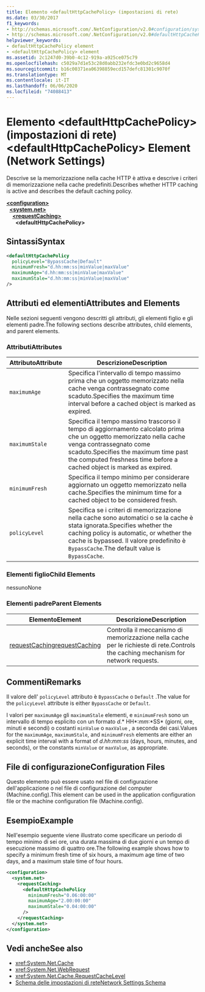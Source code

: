 ```yaml
---
title: Elemento <defaultHttpCachePolicy> (impostazioni di rete)
ms.date: 03/30/2017
f1_keywords:
- http://schemas.microsoft.com/.NetConfiguration/v2.0#configuration/system.net/requestCaching/defaultHttpCachePolicy
- http://schemas.microsoft.com/.NetConfiguration/v2.0#defaultHttpCachePolicy
helpviewer_keywords:
- defaultHttpCachePolicy element
- <defaultHttpCachePolicy> element
ms.assetid: 2c1247d0-39b0-4c12-919a-a925ce075c79
ms.openlocfilehash: c5029a7d1e53c28d0abb232efdc3e0bd2c9658d4
ms.sourcegitcommit: b16c00371ea06398859ecd157defc81301c9070f
ms.translationtype: MT
ms.contentlocale: it-IT
ms.lasthandoff: 06/06/2020
ms.locfileid: "74088413"
---
```

# <a name="defaulthttpcachepolicy-element-network-settings"></a><span data-ttu-id="7818c-102">Elemento \<defaultHttpCachePolicy> (impostazioni di rete)</span><span class="sxs-lookup"><span data-stu-id="7818c-102">\<defaultHttpCachePolicy> Element (Network Settings)</span></span>
<span data-ttu-id="7818c-103">Descrive se la memorizzazione nella cache HTTP è attiva e descrive i criteri di memorizzazione nella cache predefiniti.</span><span class="sxs-lookup"><span data-stu-id="7818c-103">Describes whether HTTP caching is active and describes the default caching policy.</span></span>  

[**\<configuration>**](../configuration-element.md)\
&nbsp;&nbsp;[**\<system.net>**](system-net-element-network-settings.md)\
&nbsp;&nbsp;&nbsp;&nbsp;[**\<requestCaching>**](requestcaching-element-network-settings.md)\
&nbsp;&nbsp;&nbsp;&nbsp;&nbsp;&nbsp;**\<defaultHttpCachePolicy>**

## <a name="syntax"></a><span data-ttu-id="7818c-104">Sintassi</span><span class="sxs-lookup"><span data-stu-id="7818c-104">Syntax</span></span>  
  
```xml  
<defaultHttpCachePolicy  
  policyLevel="BypassCache|Default"  
  minimumFresh="d.hh:mm:ss|minValue|maxValue"  
  maximumAge="d.hh:mm:ss|minValue|maxValue"  
  maximumStale="d.hh:mm:ss|minValue|maxValue"  
/>  
```  
  
## <a name="attributes-and-elements"></a><span data-ttu-id="7818c-105">Attributi ed elementi</span><span class="sxs-lookup"><span data-stu-id="7818c-105">Attributes and Elements</span></span>  
 <span data-ttu-id="7818c-106">Nelle sezioni seguenti vengono descritti gli attributi, gli elementi figlio e gli elementi padre.</span><span class="sxs-lookup"><span data-stu-id="7818c-106">The following sections describe attributes, child elements, and parent elements.</span></span>  
  
### <a name="attributes"></a><span data-ttu-id="7818c-107">Attributi</span><span class="sxs-lookup"><span data-stu-id="7818c-107">Attributes</span></span>  
  
|<span data-ttu-id="7818c-108">Attributo</span><span class="sxs-lookup"><span data-stu-id="7818c-108">Attribute</span></span>|<span data-ttu-id="7818c-109">Descrizione</span><span class="sxs-lookup"><span data-stu-id="7818c-109">Description</span></span>|  
|---------------|-----------------|  
|`maximumAge`|<span data-ttu-id="7818c-110">Specifica l'intervallo di tempo massimo prima che un oggetto memorizzato nella cache venga contrassegnato come scaduto.</span><span class="sxs-lookup"><span data-stu-id="7818c-110">Specifies the maximum time interval before a cached object is marked as expired.</span></span>|  
|`maximumStale`|<span data-ttu-id="7818c-111">Specifica il tempo massimo trascorso il tempo di aggiornamento calcolato prima che un oggetto memorizzato nella cache venga contrassegnato come scaduto.</span><span class="sxs-lookup"><span data-stu-id="7818c-111">Specifies the maximum time past the computed freshness time before a cached object is marked as expired.</span></span>|  
|`minimumFresh`|<span data-ttu-id="7818c-112">Specifica il tempo minimo per considerare aggiornato un oggetto memorizzato nella cache.</span><span class="sxs-lookup"><span data-stu-id="7818c-112">Specifies the minimum time for a cached object to be considered fresh.</span></span>|  
|`policyLevel`|<span data-ttu-id="7818c-113">Specifica se i criteri di memorizzazione nella cache sono automatici o se la cache è stata ignorata.</span><span class="sxs-lookup"><span data-stu-id="7818c-113">Specifies whether the caching policy is automatic, or whether the cache is bypassed.</span></span> <span data-ttu-id="7818c-114">Il valore predefinito è `BypassCache`.</span><span class="sxs-lookup"><span data-stu-id="7818c-114">The default value is `BypassCache`.</span></span>|  
  
### <a name="child-elements"></a><span data-ttu-id="7818c-115">Elementi figlio</span><span class="sxs-lookup"><span data-stu-id="7818c-115">Child Elements</span></span>  
 <span data-ttu-id="7818c-116">nessuno</span><span class="sxs-lookup"><span data-stu-id="7818c-116">None</span></span>  
  
### <a name="parent-elements"></a><span data-ttu-id="7818c-117">Elementi padre</span><span class="sxs-lookup"><span data-stu-id="7818c-117">Parent Elements</span></span>  
  
|<span data-ttu-id="7818c-118">Elemento</span><span class="sxs-lookup"><span data-stu-id="7818c-118">Element</span></span>|<span data-ttu-id="7818c-119">Descrizione</span><span class="sxs-lookup"><span data-stu-id="7818c-119">Description</span></span>|  
|-------------|-----------------|  
|[<span data-ttu-id="7818c-120">requestCaching</span><span class="sxs-lookup"><span data-stu-id="7818c-120">requestCaching</span></span>](requestcaching-element-network-settings.md)|<span data-ttu-id="7818c-121">Controlla il meccanismo di memorizzazione nella cache per le richieste di rete.</span><span class="sxs-lookup"><span data-stu-id="7818c-121">Controls the caching mechanism for network requests.</span></span>|  
  
## <a name="remarks"></a><span data-ttu-id="7818c-122">Commenti</span><span class="sxs-lookup"><span data-stu-id="7818c-122">Remarks</span></span>  
 <span data-ttu-id="7818c-123">Il valore dell' `policyLevel` attributo è `BypassCache` o `Default` .</span><span class="sxs-lookup"><span data-stu-id="7818c-123">The value for the `policyLevel` attribute is either `BypassCache` or `Default`.</span></span>  
  
 <span data-ttu-id="7818c-124">I valori per `maximumAge` gli `maximumStale` elementi, e `minimumFresh` sono un intervallo di tempo esplicito con un formato *d*.\* HH*:*mm*:*SS\* (giorni, ore, minuti e secondi) o costanti `minValue` o `maxValue` , a seconda dei casi.</span><span class="sxs-lookup"><span data-stu-id="7818c-124">Values for the `maximumAge`, `maximumStale`, and `minimumFresh` elements are either an explicit time interval with a format of *d*.*hh*:*mm*:*ss* (days, hours, minutes, and seconds), or the constants `minValue` or `maxValue`, as appropriate.</span></span>  
  
## <a name="configuration-files"></a><span data-ttu-id="7818c-125">File di configurazione</span><span class="sxs-lookup"><span data-stu-id="7818c-125">Configuration Files</span></span>  
 <span data-ttu-id="7818c-126">Questo elemento può essere usato nel file di configurazione dell'applicazione o nel file di configurazione del computer (Machine.config).</span><span class="sxs-lookup"><span data-stu-id="7818c-126">This element can be used in the application configuration file or the machine configuration file (Machine.config).</span></span>  
  
## <a name="example"></a><span data-ttu-id="7818c-127">Esempio</span><span class="sxs-lookup"><span data-stu-id="7818c-127">Example</span></span>  
 <span data-ttu-id="7818c-128">Nell'esempio seguente viene illustrato come specificare un periodo di tempo minimo di sei ore, una durata massima di due giorni e un tempo di esecuzione massimo di quattro ore.</span><span class="sxs-lookup"><span data-stu-id="7818c-128">The following example shows how to specify a minimum fresh time of six hours, a maximum age time of two days, and a maximum stale time of four hours.</span></span>  
  
```xml  
<configuration>  
  <system.net>  
    <requestCaching>  
      <defaultHttpCachePolicy  
        minimumFresh="0.06:00:00"  
        maximumAge="2.00:00:00"  
        maximumStale="0.04:00:00"
      />  
    </requestCaching>  
  </system.net>  
</configuration>  
```  
  
## <a name="see-also"></a><span data-ttu-id="7818c-129">Vedi anche</span><span class="sxs-lookup"><span data-stu-id="7818c-129">See also</span></span>

- <xref:System.Net.Cache>
- <xref:System.Net.WebRequest>
- <xref:System.Net.Cache.RequestCacheLevel>
- [<span data-ttu-id="7818c-130">Schema delle impostazioni di rete</span><span class="sxs-lookup"><span data-stu-id="7818c-130">Network Settings Schema</span></span>](index.md)
